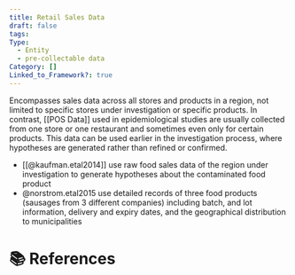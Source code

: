 ```yaml
---
title: Retail Sales Data
draft: false
tags: 
Type:
  - Entity
  - pre-collectable data
Category: []
Linked_to_Framework?: true
---
```

Encompasses sales data across all stores and products in a region, not limited to specific stores under investigation or specific products. In contrast, [[POS Data]] used in epidemiological studies are usually collected from one store or one restaurant and sometimes even only for certain products. This data can be used earlier in the investigation process, where hypotheses are generated rather than refined or confirmed. 

- [[@kaufman.etal2014]] use raw food sales data of the region under investigation to generate hypotheses about the contaminated food product
- @norstrom.etal2015 use detailed records of three food products (sausages from 3 different companies) including batch, and lot information, delivery and expiry dates, and the geographical distribution to municipalities

# 📚 References
